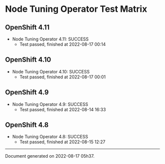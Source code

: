 
Node Tuning Operator Test Matrix
================================

OpenShift 4.11
--------------



* Node Tuning Operator 4.11: SUCCESS
  - Test passed, finished at 2022-08-17 00:14






OpenShift 4.10
--------------



* Node Tuning Operator 4.10: SUCCESS
  - Test passed, finished at 2022-08-17 00:01






OpenShift 4.9
-------------



* Node Tuning Operator 4.9: SUCCESS
  - Test passed, finished at 2022-08-14 16:33






OpenShift 4.8
-------------



* Node Tuning Operator 4.8: SUCCESS
  - Test passed, finished at 2022-08-15 12:27






---
Document generated on 2022-08-17 05h37.
